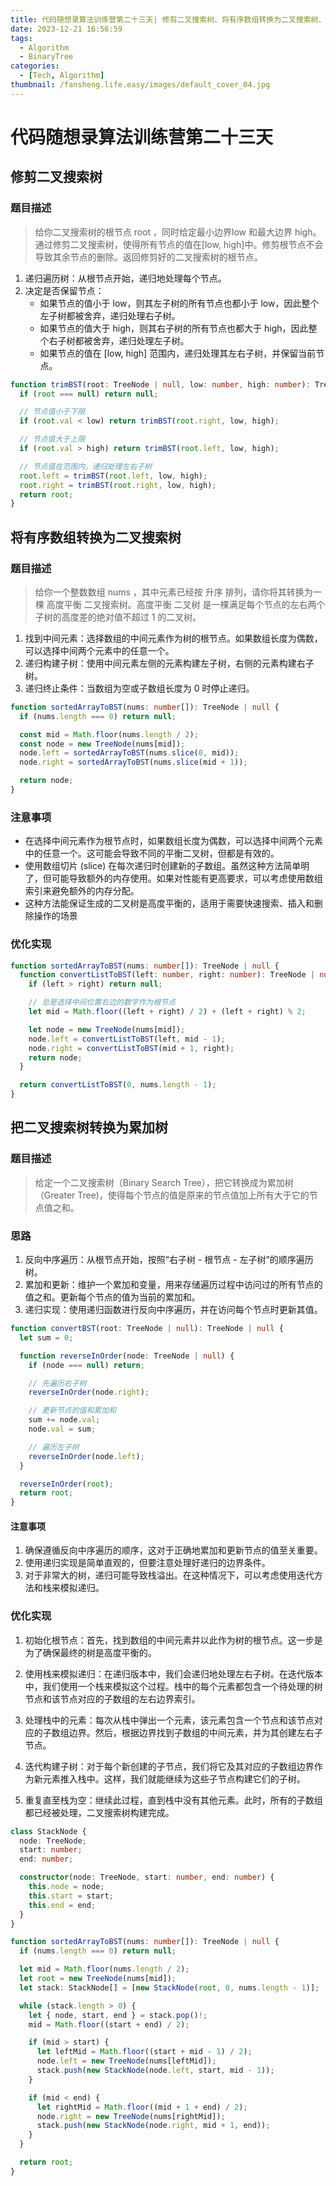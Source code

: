 ```yaml
---
title: 代码随想录算法训练营第二十三天| 修剪二叉搜索树、将有序数组转换为二叉搜索树、把二叉搜索树转换为累加树
date: 2023-12-21 16:56:59
tags:
  - Algorithm
  - BinaryTree
categories:
  - [Tech, Algorithm]
thumbnail: /fansheng.life.easy/images/default_cover_04.jpg
---
```


# 代码随想录算法训练营第二十三天

## 修剪二叉搜索树

### 题目描述

> 给你二叉搜索树的根节点 root ，同时给定最小边界low 和最大边界 high。通过修剪二叉搜索树，使得所有节点的值在[low, high]中。修剪根节点不会导致其余节点的删除。返回修剪好的二叉搜索树的根节点。

1. 递归遍历树：从根节点开始，递归地处理每个节点。
2. 决定是否保留节点： 
   + 如果节点的值小于 low，则其左子树的所有节点也都小于 low，因此整个左子树都被舍弃，递归处理右子树。 
   + 如果节点的值大于 high，则其右子树的所有节点也都大于 high，因此整个右子树都被舍弃，递归处理左子树。 
   + 如果节点的值在 [low, high] 范围内，递归处理其左右子树，并保留当前节点。

```typescript
function trimBST(root: TreeNode | null, low: number, high: number): TreeNode | null {
  if (root === null) return null;

  // 节点值小于下限
  if (root.val < low) return trimBST(root.right, low, high);

  // 节点值大于上限
  if (root.val > high) return trimBST(root.left, low, high);

  // 节点值在范围内，递归处理左右子树
  root.left = trimBST(root.left, low, high);
  root.right = trimBST(root.right, low, high);
  return root;
}
```

## 将有序数组转换为二叉搜索树

### 题目描述

> 给你一个整数数组 nums ，其中元素已经按 升序 排列，请你将其转换为一棵 高度平衡 二叉搜索树。高度平衡 二叉树 是一棵满足每个节点的左右两个子树的高度差的绝对值不超过 1 的二叉树。

1. 找到中间元素：选择数组的中间元素作为树的根节点。如果数组长度为偶数，可以选择中间两个元素中的任意一个。
2. 递归构建子树：使用中间元素左侧的元素构建左子树，右侧的元素构建右子树。
3. 递归终止条件：当数组为空或子数组长度为 0 时停止递归。

```typescript
function sortedArrayToBST(nums: number[]): TreeNode | null {
  if (nums.length === 0) return null;

  const mid = Math.floor(nums.length / 2);
  const node = new TreeNode(nums[mid]);
  node.left = sortedArrayToBST(nums.slice(0, mid));
  node.right = sortedArrayToBST(nums.slice(mid + 1));

  return node;
}
```

### 注意事项

+ 在选择中间元素作为根节点时，如果数组长度为偶数，可以选择中间两个元素中的任意一个。这可能会导致不同的平衡二叉树，但都是有效的。
+ 使用数组切片 (slice) 在每次递归时创建新的子数组。虽然这种方法简单明了，但可能导致额外的内存使用。如果对性能有更高要求，可以考虑使用数组索引来避免额外的内存分配。
+ 这种方法能保证生成的二叉树是高度平衡的，适用于需要快速搜索、插入和删除操作的场景

### 优化实现

```typescript
function sortedArrayToBST(nums: number[]): TreeNode | null {
  function convertListToBST(left: number, right: number): TreeNode | null {
    if (left > right) return null;

    // 总是选择中间位置右边的数字作为根节点
    let mid = Math.floor((left + right) / 2) + (left + right) % 2;

    let node = new TreeNode(nums[mid]);
    node.left = convertListToBST(left, mid - 1);
    node.right = convertListToBST(mid + 1, right);
    return node;
  }

  return convertListToBST(0, nums.length - 1);
}
```

## 把二叉搜索树转换为累加树

### 题目描述

> 给定一个二叉搜索树（Binary Search Tree），把它转换成为累加树（Greater Tree)，使得每个节点的值是原来的节点值加上所有大于它的节点值之和。

### 思路

1. 反向中序遍历：从根节点开始，按照“右子树 - 根节点 - 左子树”的顺序遍历树。
2. 累加和更新：维护一个累加和变量，用来存储遍历过程中访问过的所有节点的值之和。更新每个节点的值为当前的累加和。
3. 递归实现：使用递归函数进行反向中序遍历，并在访问每个节点时更新其值。

```typescript
function convertBST(root: TreeNode | null): TreeNode | null {
  let sum = 0;

  function reverseInOrder(node: TreeNode | null) {
    if (node === null) return;

    // 先遍历右子树
    reverseInOrder(node.right);

    // 更新节点的值和累加和
    sum += node.val;
    node.val = sum;

    // 遍历左子树
    reverseInOrder(node.left);
  }

  reverseInOrder(root);
  return root;
}
```

#### 注意事项

1. 确保遵循反向中序遍历的顺序，这对于正确地累加和更新节点的值至关重要。
2. 使用递归实现是简单直观的，但要注意处理好递归的边界条件。
3. 对于非常大的树，递归可能导致栈溢出。在这种情况下，可以考虑使用迭代方法和栈来模拟递归。

### 优化实现

1. 初始化根节点：首先，找到数组的中间元素并以此作为树的根节点。这一步是为了确保最终的树是高度平衡的。

2. 使用栈来模拟递归：在递归版本中，我们会递归地处理左右子树。在迭代版本中，我们使用一个栈来模拟这个过程。栈中的每个元素都包含一个待处理的树节点和该节点对应的子数组的左右边界索引。

3. 处理栈中的元素：每次从栈中弹出一个元素，该元素包含一个节点和该节点对应的子数组边界。然后，根据边界找到子数组的中间元素，并为其创建左右子节点。

4. 迭代构建子树：对于每个新创建的子节点，我们将它及其对应的子数组边界作为新元素推入栈中。这样，我们就能继续为这些子节点构建它们的子树。

5. 重复直至栈为空：继续此过程，直到栈中没有其他元素。此时，所有的子数组都已经被处理，二叉搜索树构建完成。


```typescript
class StackNode {
  node: TreeNode;
  start: number;
  end: number;

  constructor(node: TreeNode, start: number, end: number) {
    this.node = node;
    this.start = start;
    this.end = end;
  }
}

function sortedArrayToBST(nums: number[]): TreeNode | null {
  if (nums.length === 0) return null;

  let mid = Math.floor(nums.length / 2);
  let root = new TreeNode(nums[mid]);
  let stack: StackNode[] = [new StackNode(root, 0, nums.length - 1)];

  while (stack.length > 0) {
    let { node, start, end } = stack.pop()!;
    mid = Math.floor((start + end) / 2);

    if (mid > start) {
      let leftMid = Math.floor((start + mid - 1) / 2);
      node.left = new TreeNode(nums[leftMid]);
      stack.push(new StackNode(node.left, start, mid - 1));
    }

    if (mid < end) {
      let rightMid = Math.floor((mid + 1 + end) / 2);
      node.right = new TreeNode(nums[rightMid]);
      stack.push(new StackNode(node.right, mid + 1, end));
    }
  }

  return root;
}
```
